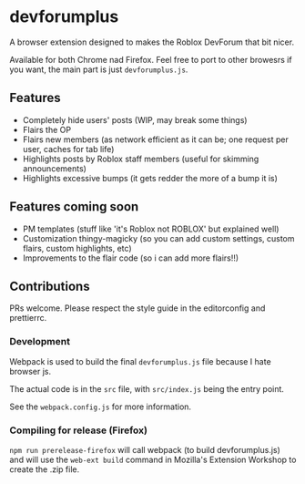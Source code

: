 # devforumplus

A browser extension designed to makes the Roblox DevForum that bit nicer.

Available for both Chrome nad Firefox. Feel free to port to other browesrs if you want, the main part is just `devforumplus.js`.

## Features

- Completely hide users' posts (WIP, may break some things)
- Flairs the OP
- Flairs new members (as network efficient as it can be; one request per user, caches for tab life)
- Highlights posts by Roblox staff members (useful for skimming announcements)
- Highlights excessive bumps (it gets redder the more of a bump it is)

## Features coming soon

- PM templates (stuff like 'it's Roblox not ROBLOX' but explained well)
- Customization thingy-magicky (so you can add custom settings, custom flairs, custom highlights, etc)
- Improvements to the flair code (so i can add more flairs!!)

## Contributions

PRs welcome. Please respect the style guide in the editorconfig and prettierrc.

### Development

Webpack is used to build the final `devforumplus.js` file because I hate browser js.

The actual code is in the `src` file, with `src/index.js` being the entry point.

See the `webpack.config.js` for more information.

### Compiling for release (Firefox)

`npm run prerelease-firefox` will call webpack (to build devforumplus.js) and will use the
`web-ext build` command in Mozilla's Extension Workshop to create the .zip file.
